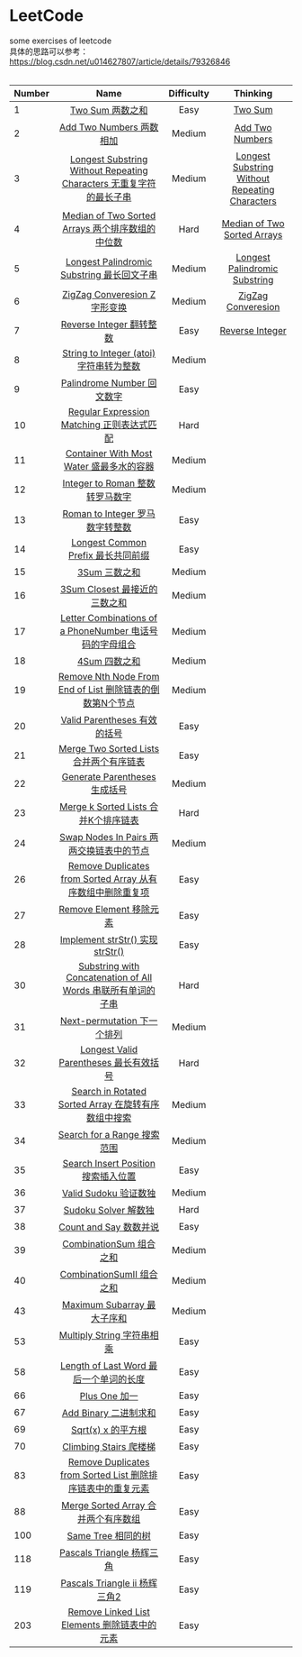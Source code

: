 # LeetCode
some exercises of leetcode<br/>
具体的思路可以参考：https://blog.csdn.net/u014627807/article/details/79326846<br/>
<br/>

| Number | Name | Difficulty | Thinking |
| ------------- |:-------------:| :-----:| :-----:| 
| 1 | [Two Sum 两数之和](https://github.com/kaisa911/LeetCode/blob/master/Solutions/Easy/TwoSum.js) | Easy | [Two Sum](http://blog.csdn.net/u014627807/article/details/79337822)
| 2 | [Add Two Numbers 两数相加](https://github.com/kaisa911/LeetCode/blob/master/Solutions/Medium/AddTwoNumbers.js) | Medium | [Add Two Numbers](http://blog.csdn.net/u014627807/article/details/79341302)
| 3 | [Longest Substring Without Repeating Characters 无重复字符的最长子串](https://github.com/kaisa911/LeetCode/blob/master/Solutions/Medium/LongestSubstringWithoutRepeatingCharacters%20.js) | Medium |[Longest Substring Without Repeating Characters](http://blog.csdn.net/u014627807/article/details/79359428)
| 4 | [Median of Two Sorted Arrays 两个排序数组的中位数](https://github.com/kaisa911/LeetCode/blob/master/Solutions/Hard/MedianofTwoSortedArrays.js) | Hard |[Median of Two Sorted Arrays](http://blog.csdn.net/u014627807/article/details/79376119)
| 5 | [Longest Palindromic Substring 最长回文子串](https://github.com/kaisa911/LeetCode/blob/master/Solutions/Medium/LongestPalindromicSubstring.js) | Medium |[Longest Palindromic Substring](http://blog.csdn.net/u014627807/article/details/79859735)
| 6 | [ZigZag Converesion Z字形变换](https://github.com/kaisa911/LeetCode/blob/master/Solutions/Medium/ZigZagConveresion.js) | Medium | [ZigZag Converesion](http://blog.csdn.net/u014627807/article/details/80145960) 
| 7 | [Reverse Integer 翻转整数](https://github.com/kaisa911/LeetCode/blob/master/Solutions/Easy/ReverseInteger.js) | Easy | [Reverse Integer](http://blog.csdn.net/u014627807/article/details/79337844) 
| 8 | [String to Integer (atoi) 字符串转为整数](https://github.com/kaisa911/LeetCode/blob/master/Solutions/Medium/StringtoInteger(atoi).js) | Medium | 
| 9 | [Palindrome Number 回文数字](https://github.com/kaisa911/LeetCode/blob/master/Solutions/Easy/PalindromeNumber.js) | Easy | 
| 10 | [Regular Expression Matching 正则表达式匹配](https://github.com/kaisa911/LeetCode/blob/master/Solutions/Hard/RegularExpressionMatching.js) | Hard | 
| 11 | [Container With Most Water 盛最多水的容器](https://github.com/kaisa911/LeetCode/blob/master/Solutions/Medium/ContainerWithMostWater.js) | Medium | 
| 12 | [Integer to Roman 整数转罗马数字](https://github.com/kaisa911/LeetCode/blob/master/Solutions/Medium/IntegertoRoman.js) | Medium |  
| 13 | [Roman to Integer 罗马数字转整数](https://github.com/kaisa911/LeetCode/blob/master/Solutions/Easy/RomantoInteger.js) | Easy | 
| 14 | [Longest Common Prefix 最长共同前缀](https://github.com/kaisa911/LeetCode/blob/master/Solutions/Easy/LongestCommonPrefix.js) | Easy | 
| 15 | [3Sum 三数之和](https://github.com/kaisa911/LeetCode/blob/master/Solutions/Medium/3Sum.js) | Medium | 
| 16 | [3Sum Closest 最接近的三数之和](https://github.com/kaisa911/LeetCode/blob/master/Solutions/Medium/3SumClosest.js) | Medium |
| 17 | [Letter Combinations of a PhoneNumber 电话号码的字母组合](https://github.com/kaisa911/LeetCode/blob/master/Solutions/Medium/LetterCombinationsofaPhoneNumber.js) | Medium | 
| 18 | [4Sum 四数之和](https://github.com/kaisa911/LeetCode/blob/master/Solutions/Medium/4Sum.js) | Medium | 
| 19 | [Remove Nth Node From End of List 删除链表的倒数第N个节点](https://github.com/kaisa911/LeetCode/blob/master/Solutions/Medium/RemoveNthNodeFromEndofList.js) | Medium | 
| 20 | [Valid Parentheses 有效的括号](https://github.com/kaisa911/LeetCode/blob/master/Solutions/Easy/ValidParentheses.js) | Easy | 
| 21 | [Merge Two Sorted Lists 合并两个有序链表](https://github.com/kaisa911/LeetCode/blob/master/Solutions/Easy/MergeTwoSortedLists.js) | Easy | 
| 22 | [Generate Parentheses 生成括号](https://github.com/kaisa911/LeetCode/blob/master/Solutions/Medium/GenerateParentheses.js) | Medium | 
| 23 | [Merge k Sorted Lists 合并K个排序链表](https://github.com/kaisa911/LeetCode/blob/master/Solutions/Hard/MergekSortedLists.js) | Hard | 
| 24 | [Swap Nodes In Pairs 两两交换链表中的节点](https://github.com/kaisa911/LeetCode/blob/master/Solutions/Medium/SwapNodesInPairs.js) | Medium | 
| 26 | [Remove Duplicates from Sorted Array 从有序数组中删除重复项](https://github.com/kaisa911/LeetCode/blob/master/Solutions/Easy/RemoveDuplicatesfromSortedArray.js) | Easy |
| 27 | [Remove Element 移除元素](https://github.com/kaisa911/LeetCode/blob/master/Solutions/Easy/RemoveElement.js) | Easy |
| 28 | [Implement strStr() 实现strStr()](https://github.com/kaisa911/LeetCode/blob/master/Solutions/Easy/ImplementstrStr().js) | Easy | 
| 30 | [Substring with Concatenation of All Words 串联所有单词的子串](https://github.com/kaisa911/LeetCode/blob/master/Solutions/Hard/SubstringwithConcatenationofAllWords.js) | Hard | 
| 31 | [Next-permutation 下一个排列](https://github.com/kaisa911/LeetCode/blob/master/Solutions/Medium/Next-permutation.js) | Medium | 
| 32 | [Longest Valid Parentheses 最长有效括号](https://github.com/kaisa911/LeetCode/blob/master/Solutions/Hard/LongestValidParentheses.js) | Hard | 
| 33 | [Search in Rotated Sorted Array 在旋转有序数组中搜索](https://github.com/kaisa911/LeetCode/blob/master/Solutions/Medium/SearchinRotatedSortedArray.js) | Medium | 
| 34 | [Search for a Range 搜索范围](https://github.com/kaisa911/LeetCode/blob/master/Solutions/Medium/SearchforaRange.js) | Medium | 
| 35 | [Search Insert Position 搜索插入位置](https://github.com/kaisa911/LeetCode/blob/master/Solutions/Easy/SearchInsertPosition.js) | Easy | 
| 36 | [Valid Sudoku 验证数独](https://github.com/kaisa911/LeetCode/blob/master/Solutions/Medium/ValidSudoku.js) | Medium | 
| 37 | [Sudoku Solver 解数独](https://github.com/kaisa911/LeetCode/blob/master/Solutions/Hard/SudokuSolver.js) | Hard | 
| 38 | [Count and Say 数数并说](https://github.com/kaisa911/LeetCode/blob/master/Solutions/Easy/CountandSay.js) | Easy | 
| 39 | [CombinationSum 组合之和](https://github.com/kaisa911/LeetCode/blob/master/Solutions/Medium/CombinationSum.js) | Medium | 
| 40 | [CombinationSumII 组合之和](https://github.com/kaisa911/LeetCode/blob/master/Solutions/Medium/CombinationSumII.js) | Medium | 
| 43 | [Maximum Subarray 最大子序和](https://github.com/kaisa911/LeetCode/blob/master/Solutions/Medium/MaximumSubarray.js) | Medium | 
| 53 | [Multiply String 字符串相乘](https://github.com/kaisa911/LeetCode/blob/master/Solutions/Easy/MaximumSubarray.js) | Easy | 
| 58 | [Length of Last Word 最后一个单词的长度](https://github.com/kaisa911/LeetCode/blob/master/Solutions/Easy/LengthofLastWord.js) | Easy |
| 66 | [Plus One 加一](https://github.com/kaisa911/LeetCode/blob/master/Solutions/Easy/PlusOne.js) | Easy | 
| 67 | [Add Binary 二进制求和](https://github.com/kaisa911/LeetCode/blob/master/Solutions/Easy/AddBinary.js) | Easy | 
| 69 | [Sqrt(x) x 的平方根](https://github.com/kaisa911/LeetCode/blob/master/Solutions/Easy/Sqrt(x).js) | Easy | 
| 70 | [Climbing Stairs 爬楼梯](https://github.com/kaisa911/LeetCode/blob/master/Solutions/Easy/ClimbingStairs.js) | Easy |
| 83 | [Remove Duplicates from Sorted List 删除排序链表中的重复元素](https://github.com/kaisa911/LeetCode/blob/master/Solutions/Easy/RemoveDuplicatesfromSortedList.js) | Easy |
| 88 | [Merge Sorted Array 合并两个有序数组](https://github.com/kaisa911/LeetCode/blob/master/Solutions/Easy/MergeSortedArray.js) | Easy |
| 100 | [Same Tree 相同的树](https://github.com/kaisa911/LeetCode/blob/master/Solutions/Easy/SameTree.js) | Easy |
| 118 | [Pascals Triangle 杨辉三角](https://github.com/kaisa911/LeetCode/blob/master/Solutions/Easy/PascalsTriangle.js) | Easy |
| 119 | [Pascals Triangle ii 杨辉三角2](https://github.com/kaisa911/LeetCode/blob/master/Solutions/Easy/PascalsTriangleii.js) | Easy |
| 203 | [Remove Linked List Elements 删除链表中的元素](https://github.com/kaisa911/LeetCode/blob/master/Solutions/Easy/RemoveLinkedListElements.js) | Easy |